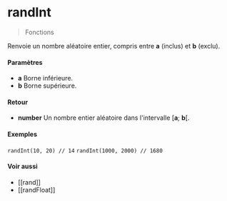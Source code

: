 # randInt
> Fonctions

Renvoie un nombre aléatoire entier, compris entre **a** (inclus) et **b** (exclu).

#### Paramètres

- **a** Borne inférieure.
- **b** Borne supérieure.

#### Retour

- **number** Un nombre entier aléatoire dans l'intervalle [**a**; **b**[.

#### Exemples

`randInt(10, 20) // 14`
`randInt(1000, 2000) // 1680`

#### Voir aussi

- [[rand]]
- [[randFloat]]